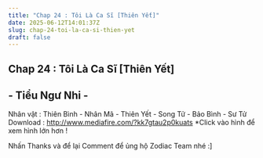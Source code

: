 ```yaml
---
title: "Chap 24 : Tôi Là Ca Sĩ [Thiên Yết]"
date: 2025-06-12T14:01:37Z
slug: chap-24-toi-la-ca-si-thien-yet
draft: false
---
```


## Chap 24 : Tôi Là Ca Sĩ [Thiên Yết]

## - Tiểu Ngư Nhi -

Nhân vật : Thiên Bình - Nhân Mã - Thiên Yết - Song Tử - Bảo Bình - Sư Tử
Download :  http://www.mediafire.com/?kk7gtau2p0kuats 
*Click vào hình để xem hình lớn hơn !
 

 

 

 

 

 

 

 

 

 

 

 

 

 
Nhấn Thanks và để lại Comment để ủng hộ Zodiac Team nhé :]